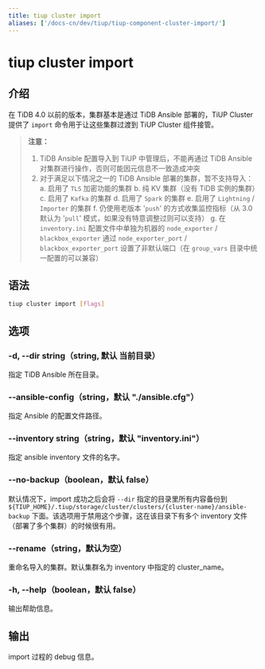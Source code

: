 ```yaml
---
title: tiup cluster import
aliases: ['/docs-cn/dev/tiup/tiup-component-cluster-import/']
---
```


# tiup cluster import

## 介绍

在 TiDB 4.0 以前的版本，集群基本是通过 TiDB Ansible 部署的，TiUP Cluster 提供了 `import` 命令用于让这些集群过渡到 TiUP Cluster 组件接管。

> **注意：**
>
> 1. TiDB Ansible 配置导入到 TiUP 中管理后，不能再通过 TiDB Ansible 对集群进行操作，否则可能因元信息不一致造成冲突
> 2. 对于满足以下情况之一的 TiDB Ansible 部署的集群，暂不支持导入：
>   a. 启用了 `TLS` 加密功能的集群
>   b. 纯 KV 集群（没有 TiDB 实例的集群）
>   c. 启用了 `Kafka` 的集群
>   d. 启用了 `Spark` 的集群
>   e. 启用了 `Lightning` / `Importer` 的集群
>   f. 仍使用老版本 '`push`' 的方式收集监控指标（从 3.0 默认为 '`pull`' 模式，如果没有特意调整过则可以支持）
>   g. 在 `inventory.ini` 配置文件中单独为机器的 `node_exporter` / `blackbox_exporter` 通过 `node_exporter_port` / `blackbox_exporter_port` 设置了非默认端口（在 `group_vars` 目录中统一配置的可以兼容）

## 语法

```sh
tiup cluster import [flags]
```

## 选项

### -d, --dir string（string, 默认 当前目录）

指定 TiDB Ansible 所在目录。

### --ansible-config（string，默认 "./ansible.cfg"）

指定 Ansible 的配置文件路径。

### --inventory string（string，默认 "inventory.ini"）

指定 ansible inventory 文件的名字。

### --no-backup（boolean，默认 false）

默认情况下，import 成功之后会将 `--dir` 指定的目录里所有内容备份到 `${TIUP_HOME}/.tiup/storage/cluster/clusters/{cluster-name}/ansible-backup` 下面。该选项用于禁用这个步骤，这在该目录下有多个 inventory 文件（部署了多个集群）的时候很有用。

### --rename（string，默认为空）

重命名导入的集群。默认集群名为 inventory 中指定的 cluster_name。

### -h, --help（boolean，默认 false）

输出帮助信息。

## 输出

import 过程的 debug 信息。